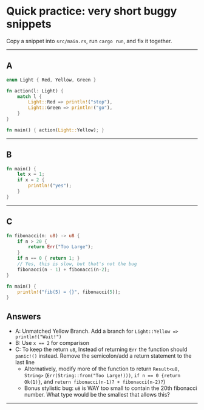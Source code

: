 # Quick practice: very short buggy snippets

Copy a snippet into `src/main.rs`, run `cargo run`, and fix it together.

---

## A

```rust
enum Light { Red, Yellow, Green }

fn action(l: Light) {
    match l {
        Light::Red => println!("stop"),
        Light::Green => println!("go"),
    }
}

fn main() { action(Light::Yellow); }
```

---

## B

```rust
fn main() {
    let x = 1;
    if x = 2 {
        println!("yes");
    }
}
```

---

## C

```rust
fn fibonacci(n: u8) -> u8 {
    if n > 20 {
        return Err("Too Large");
    }
    if n == 0 { return 1; }
    // Yes, this is slow, but that's not the bug
    fibonacci(n - 1) + fibonacci(n-2);
}

fn main() {
    println!("fib(5) = {}", fibonacci(5));
}
```

## Answers

- A: Unmatched Yellow Branch. Add a branch for `Light::Yellow => println!("Wait!")`
- B: Use `x == 2` for comparison
- C: To keep the return `u8`, Instead of returning `Err` the function should `panic!()` instead. Remove the semicolon/add a return statement to the last line
  - Alternatively, modify more of the function to return `Result<u8, String>` (`Err(String::from("Too Large!)))`, `if n == 0 {return Ok(1)}`, and `return fibonacci(n-1)? + fibonacci(n-2)?`)
  - Bonus stylistic bug: `u8` is WAY too small to contain the 20th fibonacci number. What type would be the smallest that allows this?

---
